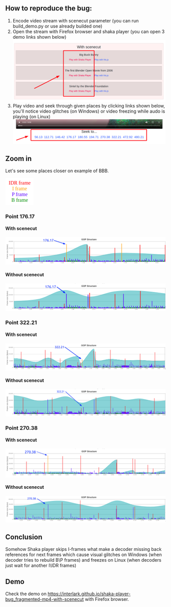 ## How to reproduce the bug:
1) Encode video stream with scenecut parameter (you can run build_demo.py or use already builded one)
2) Open the stream with Firefox browser and shaka player (you can open 3 demo links shown below)
![Image of Links](https://raw.githubusercontent.com/interlark/shaka-player-bug_fragmented-mp4-with-scenecut/master/images/links.png)
3) Play video and seek through given places by clicking links shown below, you'll notice video glitches (on Windows) or video freezing while audo is playing (on Linux)
![Image of Seeks](https://raw.githubusercontent.com/interlark/shaka-player-bug_fragmented-mp4-with-scenecut/master/images/seeks.png)

## Zoom in
Let's see some places closer on example of BBB.

![Image of Zoom in Legend](https://raw.githubusercontent.com/interlark/shaka-player-bug_fragmented-mp4-with-scenecut/master/images/an_legend.png)

### Point 176.17
#### With scenecut
![Image of Zoom in 1-S](https://raw.githubusercontent.com/interlark/shaka-player-bug_fragmented-mp4-with-scenecut/master/images/an_1_scenecut.png)
#### Without scenecut
![Image of Zoom in 1-NS](https://raw.githubusercontent.com/interlark/shaka-player-bug_fragmented-mp4-with-scenecut/master/images/an_1_no-scenecut.png)

### Point 322.21
#### With scenecut
![Image of Zoom in 1-S](https://raw.githubusercontent.com/interlark/shaka-player-bug_fragmented-mp4-with-scenecut/master/images/an_2_scenecut.png)
#### Without scenecut
![Image of Zoom in 1-NS](https://raw.githubusercontent.com/interlark/shaka-player-bug_fragmented-mp4-with-scenecut/master/images/an_2_no-scenecut.png)

### Point 270.38
#### With scenecut
![Image of Zoom in 1-S](https://raw.githubusercontent.com/interlark/shaka-player-bug_fragmented-mp4-with-scenecut/master/images/an_3_scenecut.png)
#### Without scenecut
![Image of Zoom in 1-NS](https://raw.githubusercontent.com/interlark/shaka-player-bug_fragmented-mp4-with-scenecut/master/images/an_3_no-scenecut.png)

## Conclusion
Somehow Shaka player skips I-frames what make a decoder missing back references for next frames which cause visual glitches on Windows (when decoder tries to rebuild B\P frames) and freezes on Linux (when decoders just wait for another I\IDR frames)

## Demo
Check the demo on https://interlark.github.io/shaka-player-bug_fragmented-mp4-with-scenecut with Firefox browser.
